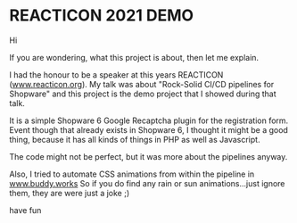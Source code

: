 # REACTICON 2021 DEMO


Hi

If you are wondering, what this project is about, then let me explain.

I had the honour to be a speaker at this years REACTICON (www.reacticon.org).
My talk was about "Rock-Solid CI/CD pipelines for Shopware" and this project is the demo project that I showed during that talk.

It is a simple Shopware 6 Google Recaptcha plugin for the registration form.
Event though that already exists in Shopware 6, I thought it might be a good thing, because it has all kinds of things in PHP as well as Javascript.

The code might not be perfect, but it was more about the pipelines anyway.


Also, I tried to automate CSS animations from within the pipeline in www.buddy.works 
So if you do find any rain or sun animations...just ignore them, they are were just a joke ;)


have fun

